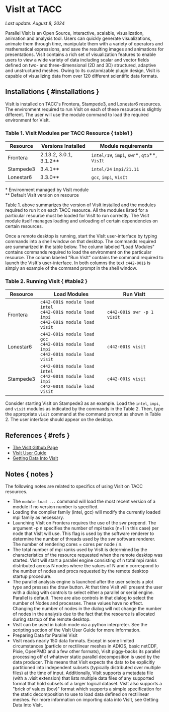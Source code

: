 # VisIt at TACC
*Last update: August 8, 2024*

Parallel VisIt is an Open Source, interactive, scalable, visualization, animation and analysis tool. Users can quickly generate visualizations, animate them through time, manipulate them with a variety of operators and mathematical expressions, and save the resulting images and animations for presentations. VisIt contains a rich set of visualization features to enable users to view a wide variety of data including scalar and vector fields defined on two- and three-dimensional (2D and 3D) structured, adaptive and unstructured meshes. Owing to its customizable plugin design, VisIt is capable of visualizing data from over 120 different scientific data formats.

## Installations { #installations }

VisIt is installed on TACC's Frontera, Stampede3, and Lonestar6 resources. The environment required to run VisIt on each of these resources is slightly different. The user will use the module command to load the required environment for VisIt. 

### Table 1. VisIt Modules per TACC Resource { table1 }
Resource  | Versions Installed       | Module requirements
--        | --                       | --
Frontera  | 2.13.2, 3.0.1, 3.1.2**   | `intel/19`, `impi`, `swr`&#42;, `qt5`&#42;&#42;, `VisIt`
Stampede3 | 3.4.1**                  | `intel/24` `impi/21.11` 
Lonestar6 | 3.3.0**                  | `gcc`, `impi`, `VisIt`

&#42; Environment managed by VisIt module  
&#42;&#42; Default VisIt version on resource

[Table 1.](#table1) above summarizes the version of VisIt installed and the modules required to run it on each TACC resource. All the modules listed for a particular resource must be loaded for VisIt to run correctly. The VisIt module itself manages loading and unloading of certain dependencies on certain resources. 

<!-- Starting the VisIt user interface on TACC resources is very similar to starting [Paraview](../paraview). The user should follow the procedure for starting a remote desktop described in the Paraview documentation above. -->

Once a remote desktop is running, start the VisIt user-interface by typing commands into a shell window on that desktop. The commands required are summarized in the table below. The column labeled "Load Modules" contains commands required to load the environment on the particular resource. The column labeled "Run VisIt" contains the command required to launch the VisIt's user-interface. In both columns the text `c442-001$` is simply an example of the command prompt in the shell window. 

### Table 2. Running VisIt { #table2 }

Resource       | Load Modules    | Run VisIt
--             | --              | --
Frontera       | `c442-001$ module load intel`<br>`c442-001$ module load impi`<br>`c442-001$ module load visit` | `c442-001$ swr -p 1 visit`
Lonestar6      | `c442-001$ module load gcc`<br>`c442-001$ module load impi`<br>`c442-001$ module load visit`   | `c442-001$ visit`
Stampede3      | `c442-001$ module load intel`<br>`c442-001$ module load impi`<br>`c442-001$ module load visit` | `c442-001$ visit`

Consider starting VisIt on Stampede3 as an example. Load the `intel`, `impi`, and `visit` modules as indicated by the commands in the Table 2. Then, type the appropriate `visit` command at the command prompt as shown in Table 2. The user interface should appear on the desktop.


## References { #refs }

* [The VisIt Github Page](https://visit-dav.github.io/visit-website/index.html)
* [VisIt User Guide](https://visit-sphinx-github-user-manual.readthedocs.io/en/develop/index.html)
* [Getting Data Into VisIt](https://visit-dav.github.io/visit-website/pdfs/GettingDataIntoVisIt2.0.0.pdf?#page=1)


## Notes { notes }

The following notes are related to specifics of using VisIt on TACC resources. 

* The `module load ...` command will load the most recent version of a module if no version number is specified. 
* Loading the compiler family (intel, gcc) will modify the currently loaded mpi family as necessary. 
* Launching VisIt on Frontera requires the use of the swr prepend. The argument -p n specifies the number of mpi tasks (n=1 in this case) per node that VisIt will use. This flag is used by the software renderer to determine the number of threads used by the swr software renderer. The number of rendering cores = cores per node / n. 
* The total number of mpi ranks used by VisIt is determined by the characteristics of the resource requested when the remote desktop was started. VisIt will start a parallel engine consisting of n total mpi ranks distributed across N nodes where the values of N and n correspond to the number of nodes and procs requested by the remote desktop startup procedure. 
* The parallel analysis engine is launched after the user selects a plot type and presses the draw button. At that time VisIt will present the user with a dialog with controls to select either a parallel or serial engine. Parallel is default. There are also controls in that dialog to select the number of Nodes and processes. These values have no effect. Changing the number of nodes in the dialog will not change the number of nodes in the analysis due to the fact that the resource is allocated during startup of the remote desktop. 
* VisIt can be used in batch mode via a python interpreter. See the scripting section of the VisIt User Guide for more information. 
* Preparing Data for Parallel Visit
* VisIt reads nearly 150 data formats. Except in some limited circumstances (particle or rectilinear meshes in ADIOS, basic netCDF, Pixie, OpenPMD and a few other formats), VisIt piggy-backs its parallel processing off of whatever static parallel decomposition is used by the data producer. This means that VisIt expects the data to be explicitly partitioned into independent subsets (typically distributed over multiple files) at the time of input. Additionally, VisIt supports a metadata file (with a .visit extension) that lists multiple data files of any supported format that hold subsets of a larger logical dataset. VisIt also supports a "brick of values (bov)" format which supports a simple specification for the static decomposition to use to load data defined on rectilinear meshes. For more information on importing data into VisIt, see Getting Data Into VisIt.


